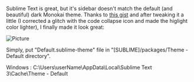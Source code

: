 Sublime Text is great, but it's sidebar doesn't match the default (and beautiful) dark Monokai theme. Thanks to [this gist](https://gist.github.com/umpirsky/5842174) and after tweaking it a little (I corrected a glitch with the code collapse icon and made the higlight color lighter), I finally made it look great:

![Picture](https://coderwall-assets-0.s3.amazonaws.com/uploads/picture/file/3441/sublime2.png)

Simply, put "Default.sublime-theme" file in "[SUBLIME]/packages/Theme - Default directory".

Windows : C:\Users\userName\AppData\Local\Sublime Text 3\Cache\Theme - Default
